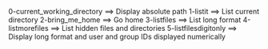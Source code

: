 0-current_working_directory ==> Display absolute path
1-listit ==> List current directory
2-bring_me_home ==> Go home
3-listfiles ==> List long format
4-listmorefiles ==> List hidden files and directories
5-listfilesdigitonly ==> Display long format and user and group IDs displayed numerically
